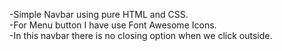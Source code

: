 -Simple Navbar using pure HTML and CSS.
<br>
-For Menu button I have use Font Awesome Icons.
<br>
-In this navbar there is no closing option when we click outside.
